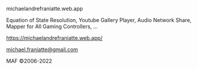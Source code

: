 
michaelandrefraniatte.web.app

Equation of State Resolution, Youtube Gallery Player, Audio Network Share, Mapper for All Gaming Controllers, ...

https://michaelandrefraniatte.web.app/

michael.franiatte@gmail.com

MAF ©2006-2022
